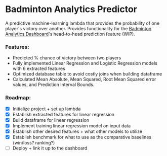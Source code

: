 # Badminton Analytics Predictor
A predictive machine-learning lambda that provides the probability of one player's victory over another. Provides functionality for the [Badminton Analytics Dashboard](https://github.com/oscarlaaaa/badminton-analytics/)'s head-to-head prediction feature (WIP).


### Features:
- Predicted % chance of victory between two players
- Fully implemented Linear Regression and Logistic Regression models with 6 extracted features
- Optimized database table to avoid costly joins when building dataframe
- Calculated Mean Absolute, Mean Squared, Root Mean Squared error values, and Prediction Interval Bounds.


### Roadmap:
- [x] Initialize project + set up lambda
- [x] Establish extracted features for linear regression
- [x] Build dataframe for linear regression
- [x] Implement training linear regression model on input data
- [x] Establish other desired features + what other models to utilize
- [x] Establish benchmark for what to use as the comparative baselines (win/loss? ranking?)
- [ ] Deploy + link it up to the dashboard